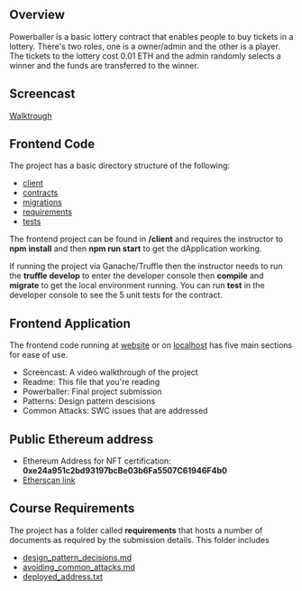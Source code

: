 ## Overview

Powerballer is a basic lottery contract that enables people to buy tickets in a lottery. There's two roles, one is a owner/admin and the other is a player. The tickets to the lottery cost 0.01 ETH and the admin randomly selects a winner and the funds are transferred to the winner.

## Screencast

[Walktrough](https://www.youtube.com/watch?v=Kh0kivKQX6c)

## Frontend Code

The project has a basic directory structure of the following:

- [client](https://github.com/joshrio/blockchain-developer-bootcamp-project/tree/main/client)
- [contracts](https://github.com/joshrio/blockchain-developer-bootcamp-project/tree/main/contracts)
- [migrations](https://github.com/joshrio/blockchain-developer-bootcamp-project/tree/main/migrations)
- [requirements](https://github.com/joshrio/blockchain-developer-bootcamp-project/tree/main/requirements)
- [tests](https://github.com/joshrio/blockchain-developer-bootcamp-project/blob/main/test/powerballer.js)

The frontend project can be found in **/client** and requires the instructor to **npm install** and then **npm run start** to get the dApplication working.

If running the project via Ganache/Truffle then the instructor needs to run the **truffle develop** to enter the developer console then **compile** and **migrate** to get the local environment running. You can run **test** in the developer console to see the 5 unit tests for the contract.

## Frontend Application

The frontend code running at [website](https://github.com) or on [localhost](http://localhost:3000/) has five main sections for ease of use.

- Screencast: A video walkthrough of the project
- Readme: This file that you're reading
- Powerballer: Final project submission
- Patterns: Design pattern descisions
- Common Attacks: SWC issues that are addressed

## Public Ethereum address

- Ethereum Address for NFT certification: **0xe24a951c2bd93197bcBe03b6Fa5507C61946F4b0**
- [Etherscan link](https://etherscan.io/address/0xe24a951c2bd93197bcBe03b6Fa5507C61946F4b0)

## Course Requirements

The project has a folder called **requirements** that hosts a number of documents as required by the submission details. This folder includes

- [design_pattern_decisions.md](https://github.com/joshrio/blockchain-developer-bootcamp-project/blob/main/requirements/design_pattern_decisions.md)
- [avoiding_common_attacks.md](https://github.com/joshrio/blockchain-developer-bootcamp-project/blob/main/requirements/avoiding_common_attacks.md)
- [deployed_address.txt](https://github.com/joshrio/blockchain-developer-bootcamp-project/blob/main/requirements/deployed_address.txt)

